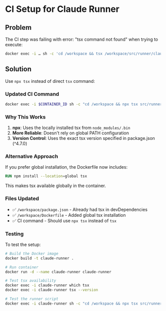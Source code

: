 # CI Setup for Claude Runner

## Problem
The CI step was failing with error: "tsx command not found" when trying to execute:
```bash
docker exec -i … sh -c 'cd /workspace && tsx /workspace/src/runner/claude-runner.ts'
```

## Solution
Use `npx tsx` instead of direct `tsx` command:

### Updated CI Command
```bash
docker exec -i $CONTAINER_ID sh -c "cd /workspace && npx tsx src/runner/claude-runner.ts"
```

### Why This Works
1. **npx**: Uses the locally installed tsx from `node_modules/.bin`
2. **More Reliable**: Doesn't rely on global PATH configuration
3. **Version Control**: Uses the exact tsx version specified in package.json (^4.7.0)

### Alternative Approach
If you prefer global installation, the Dockerfile now includes:
```dockerfile
RUN npm install --location=global tsx
```
This makes tsx available globally in the container.

### Files Updated
- ✅ `/workspace/package.json` - Already had tsx in devDependencies
- ✅ `/workspace/Dockerfile` - Added global tsx installation  
- ✅ CI command - Should use `npx tsx` instead of `tsx`

### Testing
To test the setup:
```bash
# Build the Docker image
docker build -t claude-runner .

# Run container
docker run -d --name claude-runner claude-runner

# Test tsx availability
docker exec -i claude-runner which tsx
docker exec -i claude-runner tsx --version

# Test the runner script
docker exec -i claude-runner sh -c "cd /workspace && npx tsx src/runner/claude-runner.ts"
```